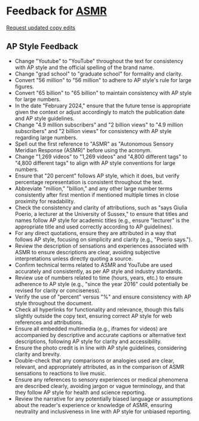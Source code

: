 # Feedback for [ASMR](https://lauramiina.github.io/asmr-project/)

[Request updated copy edits](https://github.com/jsoma/data-studio-projects-2024/issues/new/choose)

## AP Style Feedback

- Change "Youtube" to "YouTube" throughout the text for consistency with AP style and the official spelling of the brand name.
- Change "grad school" to "graduate school" for formality and clarity.
- Convert "56 million" to "56 million" to adhere to AP style's rule for large figures.
- Convert "65 billion" to "65 billion" to maintain consistency with AP style for large numbers.
- In the date "February 2024," ensure that the future tense is appropriate given the context or adjust accordingly to match the publication date and AP style guidelines.
- Change "4.9 million subscribers" and "2 billion views" to "4.9 million subscribers" and "2 billion views" for consistency with AP style regarding large numbers.
- Spell out the first reference to "ASMR" as "Autonomous Sensory Meridian Response (ASMR)" before using the acronym.
- Change "1,269 videos" to "1,269 videos" and "4,800 different tags" to "4,800 different tags" to align with AP style conventions for large numbers.
- Ensure that "20 percent" follows AP style, which it does, but verify percentage representation is consistent throughout the text.
- Abbreviate "million," "billion," and any other large number terms consistently after first mention if mentioned multiple times in close proximity for readability.
- Check the consistency and clarity of attributions, such as "says Giulia Poerio, a lecturer at the University of Sussex," to ensure that titles and names follow AP style for academic titles (e.g., ensure "lecturer" is the appropriate title and used correctly according to AP guidelines).
- For any direct quotations, ensure they are attributed in a way that follows AP style, focusing on simplicity and clarity (e.g., "Poerio says.").
- Review the description of sensations and experiences associated with ASMR to ensure descriptions are clear, avoiding subjective interpretations unless directly quoting a source.
- Confirm technical terms related to ASMR and YouTube are used accurately and consistently, as per AP style and industry standards.
- Review use of numbers related to time (hours, years, etc.) to ensure adherence to AP style (e.g., "since the year 2016" could potentially be revised for clarity or conciseness).
- Verify the use of "percent" versus "%" and ensure consistency with AP style throughout the document.
- Check all hyperlinks for functionality and relevance, though this falls slightly outside the copy text, ensuring correct AP style for web references and attributions.
- Ensure all embedded multimedia (e.g., iframes for videos) are accompanied by descriptive and accurate captions or alternative text descriptions, following AP style for clarity and accessibility.
- Ensure the photo credit is in line with AP style guidelines, considering clarity and brevity.
- Double-check that any comparisons or analogies used are clear, relevant, and appropriately attributed, as in the comparison of ASMR sensations to reactions to live music.
- Ensure any references to sensory experiences or medical phenomena are described clearly, avoiding jargon or vague terminology, and that they follow AP style for health and science reporting.
- Review the narrative for any potentially biased language or assumptions about the reader's experience or knowledge of ASMR, ensuring neutrality and inclusiveness in line with AP style for unbiased reporting.